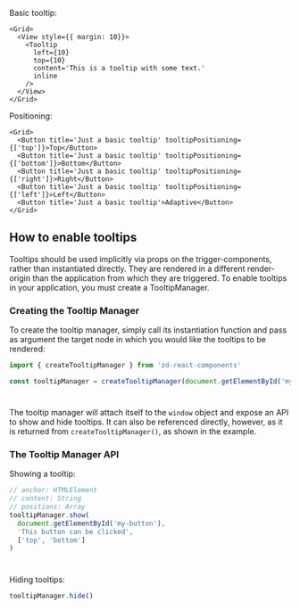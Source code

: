 Basic tooltip:
```
<Grid>
  <View style={{ margin: 10}}>
    <Tooltip
      left={10}
      top={10}
      content='This is a tooltip with some text.'
      inline
    />
  </View>
</Grid>
```
Positioning:
```
<Grid>
  <Button title='Just a basic tooltip' tooltipPositioning={['top']}>Top</Button>
  <Button title='Just a basic tooltip' tooltipPositioning={['bottom']}>Bottom</Button>
  <Button title='Just a basic tooltip' tooltipPositioning={['right']}>Right</Button>
  <Button title='Just a basic tooltip' tooltipPositioning={['left']}>Left</Button>
  <Button title='Just a basic tooltip'>Adaptive</Button>
</Grid>
```

## How to enable tooltips

Tooltips should be used implicitly via props on the trigger-components, rather than instantiated directly.
They are rendered in a different render-origin than the application from which they are triggered.
To enable tooltips in your application, you must create a TooltipManager.

### Creating the Tooltip Manager

To create the tooltip manager, simply call its instantiation function and pass as argument the target node in which you would like the tooltips to be rendered:

```javascript
import { createTooltipManager } from 'zd-react-components'

const tooltipManager = createTooltipManager(document.getElementById('my-tooltips'))
```
#

The tooltip manager will attach itself to the `window` object and expose an API to show and hide tooltips.
It can also be referenced directly, however, as it is returned from `createTooltipManager()`, as shown in the example.

### The Tooltip Manager API

Showing a tooltip:

```javascript
// anchor: HTMLElement
// content: String
// positions: Array
tooltipManager.show(
  document.getElementById('my-button'),
  'This button can be clicked',
  ['top', 'bottom']
)
```
#

Hiding tooltips:

```javascript
tooltipManager.hide()
```
#

